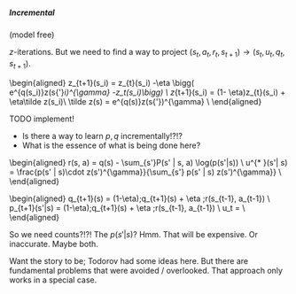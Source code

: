 ##### Incremental

(model free)

$z$-iterations. But we need to find a way to project $(s_t, a_t, r_t, s_{t+1}) \to (s_t, u_t, q_t, s_{t+1})$.

\begin{aligned}
z_{t+1}(s_i) = z_{t}(s_i) -\eta \bigg( e^{q(s_i)}z(s{'}_i)^{\gamma} -z_t(s_i)\bigg) \\
z_{t+1}(s_i) = (1- \eta)z_{t}(s_i) + \eta\tilde z(s_i)\\
\tilde z(s) = e^{q(s)}z(s{'})^{\gamma} \\
\end{aligned}

TODO implement!


- Is there a way to learn $p, q$ incrementally!?!?
- What is the essence of what is being done here?

\begin{aligned}
r(s, a) = q(s) - \sum_{s'}P(s' | s, a) \log(p(s'|s)) \\
u^{* }(s'| s) = \frac{p(s' | s)\cdot z(s')^{\gamma}}{\sum_{s'} p(s' | s) z(s')^{\gamma}}  \\
\end{aligned}

\begin{aligned}
q_{t+1}(s) = (1-\eta)\;q_{t+1}(s) + \eta \;r(s_{t-1}, a_{t-1}) \\
p_{t+1}(s'|s) = (1-\eta)\;q_{t+1}(s) + \eta \;r(s_{t-1}, a_{t-1}) \\
u_t = \\
\end{aligned}

So we need counts?!?! The $p(s' | s)$? Hmm. That will be expensive. Or inaccurate. Maybe both.

Want the story to be;
Todorov had some ideas here. But there are fundamental problems that were avoided / overlooked.
That approach only works in a special case.
